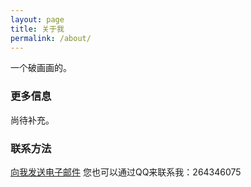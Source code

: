 ```yaml
---
layout: page
title: 关于我
permalink: /about/
---
```


一个破画画的。

### 更多信息

尚待补充。

### 联系方法

[向我发送电子邮件](mailto:264346075@qq.com)
您也可以通过QQ来联系我：264346075

